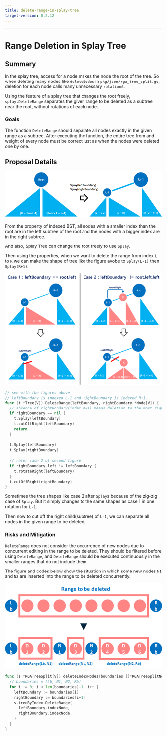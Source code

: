 ```yaml
---
title: delete-range-in-splay-tree
target-version: 0.2.12
---
```

---

# Range Deletion in Splay Tree

## Summary

In the splay tree, access for a node makes the node the root of the tree. So when deleting many nodes like `deleteNodes` in `pkg/json/rga_tree_split.go`, deletion for each node calls many unnecessary `rotation`s.

Using the feature of a splay tree that changes the root freely, `splay.DeleteRange` separates the given range to be deleted as a subtree near the root, without rotations of each node.

### Goals

The function `DeleteRange` should separate all nodes exactly in the given range as a subtree. After executing the function, the entire tree from and weight of every node must be correct just as when the nodes were deleted one by one.

## Proposal Details

![delete-range-in-splay-tree-1](./media/range-deletion-in-splay-tree-1-index-of-subtrees.png)

From the property of indexed BST, all nodes with a smaller index than the root are in the left subtree of the root and the nodes with a bigger index are in the right subtree.

And also, Splay Tree can change the root freely to use `Splay`.

Then using the properties, when we want to delete the range from index `L` to `R` we can make the shape of tree like the figure avobe to `Splay(L-1)` then `Splay(R+1)`.


![delete-range-in-splay-tree-2](./media/range-deletion-in-splay-tree-2-separation.png)

```go
// see with the figures above
// leftBoundary is indexed L-1 and rightBoundary is indexed R+1.
func (t *Tree[V]) DeleteRange(leftBoundary, rightBoundary *Node[V]) {
  // absence of rightBondary(index R+1) means deletion to the most right of tree.
  if rightBoundary == nil {
    t.Splay(leftBoundary)
    t.cutOffRight(leftBoundary)
    return
  }
  
  t.Splay(leftBoundary)
  t.Splay(rightBoundary)
  
  // refer case 2 of second figure
  if rightBoundary.left != leftBoundary {
    t.rotateRight(leftBoundary)
  }
  t.cutOffRight(rightBoundary)
}

```
Sometimes the tree shapes like case 2 after `Splay`s because of the zig-zig case of `Splay`. But it simply changes to the same shapes as case 1 in one rotation for `L-1`.

Then now to cut off the right child(subtree) of `L-1`, we can separate all nodes in the given range to be deleted.
### Risks and Mitigation

`DeleteRange` does not consider the occurrence of new nodes due to concurrent editing in the range to be deleted. They should be filtered before using `DeleteRange`, and `DeleteRange` should be executed continuously in the smaller ranges that do not include them.

The figure and codes below show the situation in which some new nodes `N1` and `N2` are inserted into the range to be deleted concurrently.

![delete-range-in-splay-tree-3](./media/range-deletion-in-splay-tree-3-mitigation.png)

```go
func (s *RGATreeSplit[V]) deleteIndexNodes(boundaries []*RGATreeSplitNode[V]) {
  // boundaries = [Lb, N1, N2, Rb]
  for i := 0; i < len(boundaries)-1; i++ {
    leftBoundary := boundaries[i]
    rightBoundary := boundaries[i+1]
    s.treeByIndex.DeleteRange(
      leftBoundary.indexNode,
      rightBoundary.indexNode,
    )
  }
}
```
